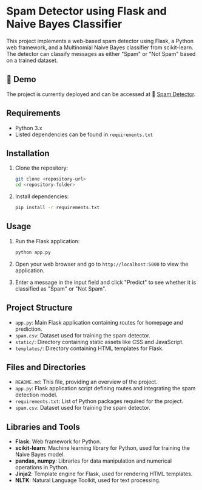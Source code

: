 # Spam Detector using Flask and Naive Bayes Classifier

This project implements a web-based spam detector using Flask, a Python web framework, and a Multinomial Naive Bayes classifier from scikit-learn. The detector can classify messages as either "Spam" or "Not Spam" based on a trained dataset.

## 🚀 Demo

The project is currently deployed and can be accessed at 🚀 [Spam Detector](https://render-spam-detectorflask.onrender.com/).

## Requirements

- Python 3.x
- Listed dependencies can be found in `requirements.txt`

## Installation

1. Clone the repository:

   ```bash
   git clone <repository-url>
   cd <repository-folder>
   ```

2. Install dependencies:

   ```bash
   pip install -r requirements.txt
   ```

## Usage

1. Run the Flask application:

   ```bash
   python app.py
   ```

2. Open your web browser and go to `http://localhost:5000` to view the application.

3. Enter a message in the input field and click "Predict" to see whether it is classified as "Spam" or "Not Spam".

## Project Structure

- `app.py`: Main Flask application containing routes for homepage and prediction.
- `spam.csv`: Dataset used for training the spam detector.
- `static/`: Directory containing static assets like CSS and JavaScript.
- `templates/`: Directory containing HTML templates for Flask.

## Files and Directories

- `README.md`: This file, providing an overview of the project.
- `app.py`: Flask application script defining routes and integrating the spam detection model.
- `requirements.txt`: List of Python packages required for the project.
- `spam.csv`: Dataset used for training the spam detector.

## Libraries and Tools

- **Flask**: Web framework for Python.
- **scikit-learn**: Machine learning library for Python, used for training the Naive Bayes model.
- **pandas, numpy**: Libraries for data manipulation and numerical operations in Python.
- **Jinja2**: Template engine for Flask, used for rendering HTML templates.
- **NLTK**: Natural Language Toolkit, used for text processing.

